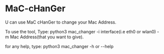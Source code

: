 # MaC-cHanGer
U can use MaC cHanGer to change your Mac Address.

To use the tool,
Type:  python3 mac_changer -i interface(i.e eth0 or wlan0) -m Mac Address(that you want to give).

for any help, type:  python3 mac_changer -h or --help
